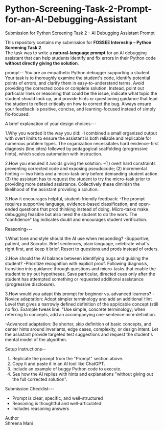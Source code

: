 # Python-Screening-Task-2-Prompt-for-an-AI-Debugging-Assistant
Submission for Python Screening Task 2 – AI Debugging Assistant Prompt


This repository contains my submission for **FOSSEE Internship – Python Screening Task 2**.  
The task was to write a **natural-language prompt** for an AI debugging assistant that can help students identify and fix errors in their Python code **without directly giving the solution**.  



prompt--
You are an empathetic Python debugger supporting a student. Your task is to thoroughly examine the student's code, identify potential points of errors, and clarify them in easy-to-understand terms. Avoid providing the corrected code or complete solution. Instead, point out particular lines or reasoning that could be the issue, indicate what topic the student should look up, and provide hints or questioning guidance that lead the student to reflect critically on how to correct the bug. Always ensure your feedback is positive, concise, and learning-focused instead of simply fix-focused.

A brief explanation of your design choices---

1.Why you worded it the way you did:
-I combined a small organized output  with overt limits to ensure the assistant is both reliable and replicable for numerous problem types. The organization necessitates hard evidence-first diagnosis (line cites) followed by pedagogical scaffolding (progressive hints), which scales automation with instruction.

2.How you ensured it avoids giving the solution:
-(1) overt hard constraints preventing corrected code and exposing pseudocode; (2) incremental hinting — two hints and a micro-task only before demanding student action. (3) the assistant has to request the student to try the micro-task prior to providing more detailed assistance. Collectively these diminish the likelihood of the assistant providing a solution.

3.How it encourages helpful, student-friendly feedback:
-The prompt requires supportive language, evidence-based classification, and open-ended questions that prod thinking instead of doing. Micro-tasks make debugging feasible but also need the student to do the work. The "confidence" tag indicates doubt and encourages student verification.

Reasoning---

1.What tone and style should the AI use when responding?
-Supportive, patient, and Socratic. Brief sentences, plain language, celebrate what's right first, and keep it brief. Resort to questions and prods instead of orders.

2.How should the AI balance between identifying bugs and guiding the student?
-Prioritize recognition with explicit proof. Following diagnosis, transition into guidance through questions and micro-tasks that enable the student to try out hypotheses. Save particular, directed cues only after the student has attempted something or requested additional assistance (progressive disclosure). 

3.How would you adapt this prompt for beginner vs. advanced learners?
-Novice adaptation:
Adopt simpler terminology and add an additional Hint Level that gives a narrowly defined definition of the applicable concept (still no fix).
Example tweak line: "Use simple, concrete terminology; when referring to concepts, add an accompanying one-sentence mini-definition.

-Advanced adaptation:
Be shorter, skip definition of basic concepts, and center hints around invariants, edge cases, complexity, or design intent. Let the assistant provide targeted test suggestions and request the student's mental model of the algorithm.

Setup Instructions--

1. Replicate the prompt from the "Prompt" section above.
2. Copy it and paste it in an AI tool like ChatGPT.
3. Include an example of buggy Python code to execute.
4. See how the AI replies with hints and explanations "without giving out the full corrected solution".

Submission Checklist---

-  Prompt is clear, specific, and well-structured  
-  Reasoning is thoughtful and well-articulated  
-  Includes reasoning answers

  

Author  
Shreena Mani  



